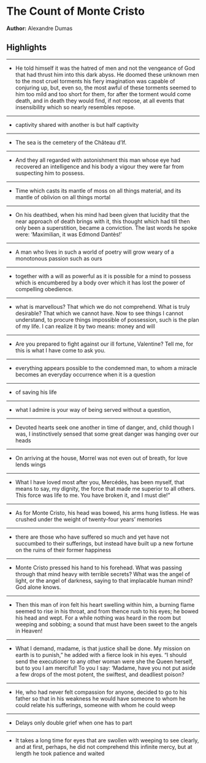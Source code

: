 # The Count of Monte Cristo  
**Author:** Alexandre Dumas

## Highlights

---

- He told himself it was the hatred of men and not the vengeance of God that had thrust him into this dark abyss. He doomed these unknown men to the most cruel torments his fiery imagination was capable of conjuring up, but, even so, the most awful of these torments seemed to him too mild and too short for them, for after the torment would come death, and in death they would find, if not repose, at all events that insensibility which so nearly resembles repose.

---

- captivity shared with another is but half captivity

---

- The sea is the cemetery of the Château d’If.

---

- And they all regarded with astonishment this man whose eye had recovered an intelligence and his body a vigour they were far from suspecting him to possess.

---

- Time which casts its mantle of moss on all things material, and its mantle of oblivion on all things mortal

---

- On his deathbed, when his mind had been given that lucidity that the near approach of death brings with it, this thought which had till then only been a superstition, became a conviction. The last words he spoke were: ‘Maximilian, it was Edmond Dantès!’ 

---

- A man who lives in such a world of poetry will grow weary of a monotonous passion such as ours

---

- together with a will as powerful as it is possible for a mind to possess which is encumbered by a body over which it has lost the power of compelling obedience.

---

- what is marvellous? That which we do not comprehend. What is truly desirable? That which we cannot have. Now to see things I cannot understand, to procure things impossible of possession, such is the plan of my life. I can realize it by two means: money and will

---

- Are you prepared to fight against our ill fortune, Valentine? Tell me, for this is what I have come to ask you.

---

- everything appears possible to the condemned man, to whom a miracle becomes an everyday occurrence when it is a question

---

- of saving his life

---

- what I admire is your way of being served without a question,

---

- Devoted hearts seek one another in time of danger, and, child though I was, I instinctively sensed that some great danger was hanging over our heads

---

- On arriving at the house, Morrel was not even out of breath, for love lends wings

---

- What I have loved most after you,  Mercédès, has been myself, that means to say, my dignity, the force that made me superior to all others. This force was life to me. You have broken it, and I must die!”

---

- As for Monte Cristo, his head was bowed, his arms hung listless. He was crushed under the weight of twenty-four years’ memories

---

- there are those who have suffered so much and yet have not succumbed to their sufferings, but instead have built up a new fortune on the ruins of their former happiness

---

- Monte Cristo pressed his hand to his forehead. What was passing through that mind heavy with terrible secrets? What was the angel of light, or the angel of darkness, saying to that implacable human mind? God alone knows.

---

- Then this man of iron felt his heart swelling within him, a burning flame seemed to rise in his throat, and from thence rush to his eyes; he bowed his head and wept. For a while nothing was heard in the room but weeping and sobbing; a sound that must have been sweet to the angels in Heaven!

---

- What I demand, madame, is that justice shall be done. My mission on earth is to punish,” he added with a fierce look in his eyes. “I should send the executioner to any other woman were she the Queen herself, but to you I am merciful! To you I say: ‘Madame, have you not put aside a few drops of the most potent, the swiftest, and deadliest poison?

---

- He, who had never felt compassion for anyone, decided to go to his father so that in his weakness he would have someone to whom he could relate his sufferings, someone with whom he could weep

---

- Delays only double grief when one has to part

---

- It takes a long time for eyes that are swollen with weeping to see clearly, and at first, perhaps, he did not comprehend this infinite mercy, but at length he took patience and waited

